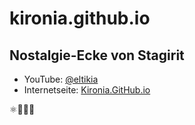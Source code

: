 # kironia.github.io

## Nostalgie-Ecke von Stagirit

* YouTube: [@eltikia](https://www.youtube.com/@eltikia "Nostalgie-Ecke von Stagirit - YouTube")
* Internetseite: [Kironia.GitHub.io](https://kironia.github.io/ "Nostalgie-Ecke von Stagyrit")

⚛🍅🦅🦅
